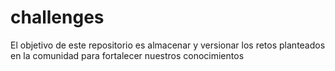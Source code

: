 # challenges
El objetivo de este repositorio es almacenar y versionar los retos planteados en la comunidad para fortalecer nuestros conocimientos
